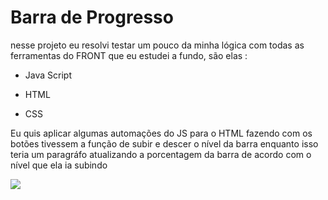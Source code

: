 <h1>Barra de Progresso</h1>

<p> nesse projeto eu resolvi testar um pouco da minha lógica com todas as ferramentas do FRONT que eu estudei a fundo, são elas :
<ul>
  <li>
    <p>Java Script</p>
  </li>
    <li>
    <p>HTML</p>
  </li>
    <li>
    <p>CSS</p>
  </li>
</ul>
<p>Eu quis aplicar algumas automações do JS para o HTML fazendo com os botões tivessem a função de subir e descer o nível da barra enquanto isso teria um paragráfo atualizando a porcentagem da barra de acordo com o nível que ela ia subindo</p>

<img src="https://github.com/caua-dev-coder/Progress-Bar/blob/main/assets/Captura%20de%20tela%202024-01-13%20170944.png">
